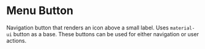 # Menu Button

Navigation button that renders an icon above a small label. Uses `material-ui` button as a base. These buttons can be used for either navigation or user actions.